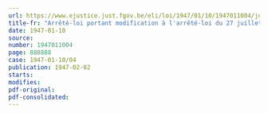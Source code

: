 ```yaml
---
url: https://www.ejustice.just.fgov.be/eli/loi/1947/01/10/1947011004/justel
title-fr: "Arrêté-loi portant modification à l'arrêté-loi du 27 juillet 1944, allouant à certains marins de la flotte marchande belge un congé spécial et une indemnité spéciale d'attente"
date: 1947-01-10
source:
number: 1947011004
page: 888888
case: 1947-01-10/04
publication: 1947-02-02
starts:
modifies:
pdf-original:
pdf-consolidated:
---
```


